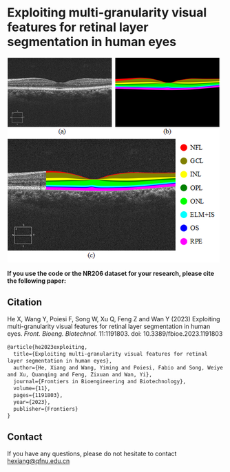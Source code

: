# Exploiting multi-granularity visual features for retinal layer segmentation in human eyes

![Image text](https://github.com/Medical-Image-Analysis/Retinal-layer-segmentation/blob/main/NR206%20dataset.png)

**If you use the code or the NR206 dataset for your research, please cite the following paper:**



## **Citation**

 He X, Wang Y, Poiesi F, Song W, Xu Q, Feng Z and Wan Y (2023) Exploiting multi-granularity visual features for retinal layer segmentation in human eyes. *Front. Bioeng. Biotechnol.* 11:1191803. doi: 10.3389/fbioe.2023.1191803

```
@article{he2023exploiting,
  title={Exploiting multi-granularity visual features for retinal layer segmentation in human eyes},
  author={He, Xiang and Wang, Yiming and Poiesi, Fabio and Song, Weiye and Xu, Quanqing and Feng, Zixuan and Wan, Yi},
  journal={Frontiers in Bioengineering and Biotechnology},
  volume={11},
  pages={1191803},
  year={2023},
  publisher={Frontiers}
}
```



## Contact

If you have any questions, please do not hesitate to contact hexiang@qfnu.edu.cn
